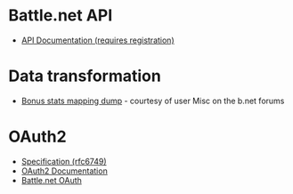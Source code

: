 Battle.net API
===============

 * [API Documentation (requires registration)](https://dev.battle.net/io-docs)

Data transformation
====================

 * [Bonus stats mapping dump](https://gist.github.com/Mischanix/d8f7a5f67d1b012987db) - courtesy of user Misc on the b.net forums

OAuth2
=======

 * [Specification (rfc6749)](http://tools.ietf.org/html/rfc6749)
 * [OAuth2 Documentation](http://oauth.net/documentation/)
 * [Battle.net OAuth](https://dev.battle.net/docs/read/oauth)